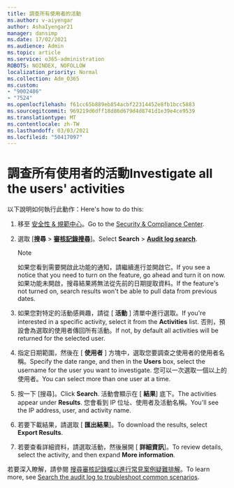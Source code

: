 ```yaml
---
title: 調查所有使用者的活動
ms.author: v-aiyengar
author: AshaIyengar21
manager: dansimp
ms.date: 17/02/2021
ms.audience: Admin
ms.topic: article
ms.service: o365-administration
ROBOTS: NOINDEX, NOFOLLOW
localization_priority: Normal
ms.collection: Adm_O365
ms.custom:
- "9002486"
- "7524"
ms.openlocfilehash: f61cc65b889eb854acbf22314452e8fb1bcc5883
ms.sourcegitcommit: 969219d6dff18d86d679d4d8741d1e39e4ce9539
ms.translationtype: MT
ms.contentlocale: zh-TW
ms.lasthandoff: 03/03/2021
ms.locfileid: "50417097"
---
```

# <a name="investigate-all-the-users-activities"></a><span data-ttu-id="08d6a-102">調查所有使用者的活動</span><span class="sxs-lookup"><span data-stu-id="08d6a-102">Investigate all the users' activities</span></span>

<span data-ttu-id="08d6a-103">以下說明如何執行此動作：</span><span class="sxs-lookup"><span data-stu-id="08d6a-103">Here's how to do this:</span></span>

1. <span data-ttu-id="08d6a-104">移至 [安全性 & 規範中心](https://go.microsoft.com/fwlink/p/?linkid=2077143)。</span><span class="sxs-lookup"><span data-stu-id="08d6a-104">Go to the [Security & Compliance Center](https://go.microsoft.com/fwlink/p/?linkid=2077143).</span></span>
1. <span data-ttu-id="08d6a-105">選取 [**搜尋**  >  **[審核記錄搜尋](https://go.microsoft.com/fwlink/?linkid=2103759)**]。</span><span class="sxs-lookup"><span data-stu-id="08d6a-105">Select **Search** > **[Audit log search](https://go.microsoft.com/fwlink/?linkid=2103759)**.</span></span>
    > [!NOTE]
    > <span data-ttu-id="08d6a-106">如果您看到需要開啟此功能的通知，請繼續進行並開啟它。</span><span class="sxs-lookup"><span data-stu-id="08d6a-106">If you see a notice that you need to turn on the feature, go ahead and turn it on now.</span></span> <span data-ttu-id="08d6a-107">如果功能未開啟，搜尋結果將無法從先前的日期提取資料。</span><span class="sxs-lookup"><span data-stu-id="08d6a-107">If the feature's not turned on, search results won't be able to pull data from previous dates.</span></span>

1. <span data-ttu-id="08d6a-108">如果您對特定的活動感興趣，請從 [ **活動** ] 清單中進行選取。</span><span class="sxs-lookup"><span data-stu-id="08d6a-108">If you're interested in a specific activity, select it from the **Activities** list.</span></span> <span data-ttu-id="08d6a-109">否則，預設會為選取的使用者傳回所有活動。</span><span class="sxs-lookup"><span data-stu-id="08d6a-109">If not, by default all activities will be returned for the selected user.</span></span>
1. <span data-ttu-id="08d6a-110">指定日期範圍，然後在 [ **使用者** ] 方塊中，選取您要調查之使用者的使用者名稱。</span><span class="sxs-lookup"><span data-stu-id="08d6a-110">Specify the date range, and then in the **Users** box, select the username for the user you want to investigate.</span></span> <span data-ttu-id="08d6a-111">您可以一次選取一個以上的使用者。</span><span class="sxs-lookup"><span data-stu-id="08d6a-111">You can select more than one user at a time.</span></span>
1. <span data-ttu-id="08d6a-112">按一下 [搜尋]。</span><span class="sxs-lookup"><span data-stu-id="08d6a-112">Click **Search**.</span></span> <span data-ttu-id="08d6a-113">活動會顯示在 [ **結果**] 底下。</span><span class="sxs-lookup"><span data-stu-id="08d6a-113">The activities appear under **Results**.</span></span> <span data-ttu-id="08d6a-114">您會看到 IP 位址、使用者及活動名稱。</span><span class="sxs-lookup"><span data-stu-id="08d6a-114">You'll see the IP address, user, and activity name.</span></span>
1. <span data-ttu-id="08d6a-115">若要下載結果，請選取 [ **匯出結果**]。</span><span class="sxs-lookup"><span data-stu-id="08d6a-115">To download the results, select **Export Results**.</span></span>
1. <span data-ttu-id="08d6a-116">若要查看詳細資料，請選取活動，然後展開 [ **詳細資訊**]。</span><span class="sxs-lookup"><span data-stu-id="08d6a-116">To review details, select the activity, and then expand **More information**.</span></span>

<span data-ttu-id="08d6a-117">若要深入瞭解，請參閱 [搜尋審核記錄檔以進行常見案例疑難排解](https://go.microsoft.com/fwlink/?linkid=2103944)。</span><span class="sxs-lookup"><span data-stu-id="08d6a-117">To learn more, see [Search the audit log to troubleshoot common scenarios](https://go.microsoft.com/fwlink/?linkid=2103944).</span></span>